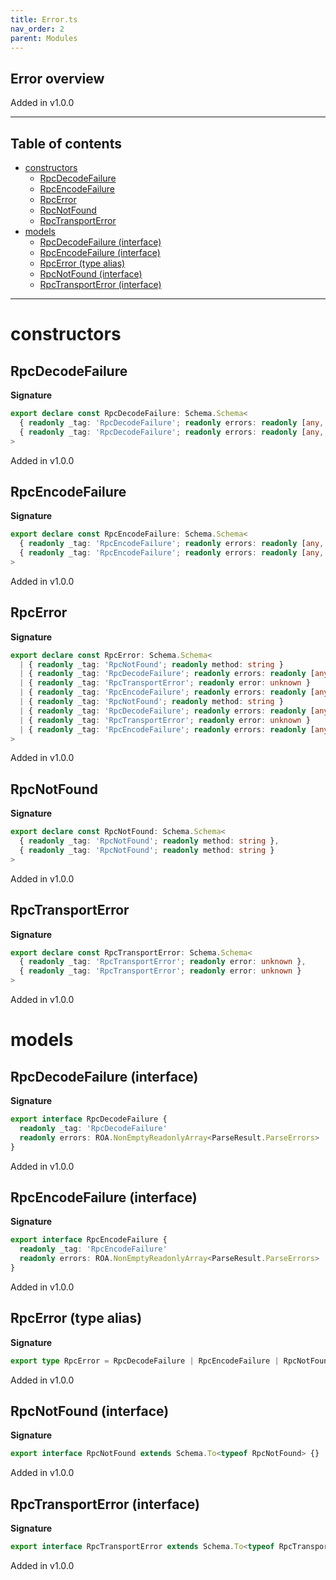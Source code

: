 ```yaml
---
title: Error.ts
nav_order: 2
parent: Modules
---
```


## Error overview

Added in v1.0.0

---

<h2 class="text-delta">Table of contents</h2>

- [constructors](#constructors)
  - [RpcDecodeFailure](#rpcdecodefailure)
  - [RpcEncodeFailure](#rpcencodefailure)
  - [RpcError](#rpcerror)
  - [RpcNotFound](#rpcnotfound)
  - [RpcTransportError](#rpctransporterror)
- [models](#models)
  - [RpcDecodeFailure (interface)](#rpcdecodefailure-interface)
  - [RpcEncodeFailure (interface)](#rpcencodefailure-interface)
  - [RpcError (type alias)](#rpcerror-type-alias)
  - [RpcNotFound (interface)](#rpcnotfound-interface)
  - [RpcTransportError (interface)](#rpctransporterror-interface)

---

# constructors

## RpcDecodeFailure

**Signature**

```ts
export declare const RpcDecodeFailure: Schema.Schema<
  { readonly _tag: 'RpcDecodeFailure'; readonly errors: readonly [any, ...any[]] },
  { readonly _tag: 'RpcDecodeFailure'; readonly errors: readonly [any, ...any[]] }
>
```

Added in v1.0.0

## RpcEncodeFailure

**Signature**

```ts
export declare const RpcEncodeFailure: Schema.Schema<
  { readonly _tag: 'RpcEncodeFailure'; readonly errors: readonly [any, ...any[]] },
  { readonly _tag: 'RpcEncodeFailure'; readonly errors: readonly [any, ...any[]] }
>
```

Added in v1.0.0

## RpcError

**Signature**

```ts
export declare const RpcError: Schema.Schema<
  | { readonly _tag: 'RpcNotFound'; readonly method: string }
  | { readonly _tag: 'RpcDecodeFailure'; readonly errors: readonly [any, ...any[]] }
  | { readonly _tag: 'RpcTransportError'; readonly error: unknown }
  | { readonly _tag: 'RpcEncodeFailure'; readonly errors: readonly [any, ...any[]] },
  | { readonly _tag: 'RpcNotFound'; readonly method: string }
  | { readonly _tag: 'RpcDecodeFailure'; readonly errors: readonly [any, ...any[]] }
  | { readonly _tag: 'RpcTransportError'; readonly error: unknown }
  | { readonly _tag: 'RpcEncodeFailure'; readonly errors: readonly [any, ...any[]] }
>
```

Added in v1.0.0

## RpcNotFound

**Signature**

```ts
export declare const RpcNotFound: Schema.Schema<
  { readonly _tag: 'RpcNotFound'; readonly method: string },
  { readonly _tag: 'RpcNotFound'; readonly method: string }
>
```

Added in v1.0.0

## RpcTransportError

**Signature**

```ts
export declare const RpcTransportError: Schema.Schema<
  { readonly _tag: 'RpcTransportError'; readonly error: unknown },
  { readonly _tag: 'RpcTransportError'; readonly error: unknown }
>
```

Added in v1.0.0

# models

## RpcDecodeFailure (interface)

**Signature**

```ts
export interface RpcDecodeFailure {
  readonly _tag: 'RpcDecodeFailure'
  readonly errors: ROA.NonEmptyReadonlyArray<ParseResult.ParseErrors>
}
```

Added in v1.0.0

## RpcEncodeFailure (interface)

**Signature**

```ts
export interface RpcEncodeFailure {
  readonly _tag: 'RpcEncodeFailure'
  readonly errors: ROA.NonEmptyReadonlyArray<ParseResult.ParseErrors>
}
```

Added in v1.0.0

## RpcError (type alias)

**Signature**

```ts
export type RpcError = RpcDecodeFailure | RpcEncodeFailure | RpcNotFound | RpcTransportError
```

Added in v1.0.0

## RpcNotFound (interface)

**Signature**

```ts
export interface RpcNotFound extends Schema.To<typeof RpcNotFound> {}
```

Added in v1.0.0

## RpcTransportError (interface)

**Signature**

```ts
export interface RpcTransportError extends Schema.To<typeof RpcTransportError> {}
```

Added in v1.0.0
